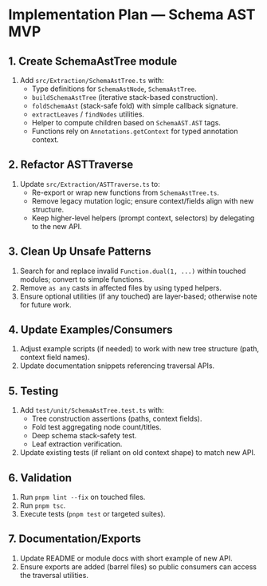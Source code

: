 # Implementation Plan — Schema AST MVP

## 1. Create SchemaAstTree module
1. Add `src/Extraction/SchemaAstTree.ts` with:
   - Type definitions for `SchemaAstNode`, `SchemaAstTree`.
   - `buildSchemaAstTree` (iterative stack-based construction).
   - `foldSchemaAst` (stack-safe fold) with simple callback signature.
   - `extractLeaves` / `findNodes` utilities.
   - Helper to compute children based on `SchemaAST.AST` tags.
   - Functions rely on `Annotations.getContext` for typed annotation context.

## 2. Refactor ASTTraverse
1. Update `src/Extraction/ASTTraverse.ts` to:
   - Re-export or wrap new functions from `SchemaAstTree.ts`.
   - Remove legacy mutation logic; ensure context/fields align with new structure.
   - Keep higher-level helpers (prompt context, selectors) by delegating to the new API.

## 3. Clean Up Unsafe Patterns
1. Search for and replace invalid `Function.dual(1, ...)` within touched modules; convert to simple functions.
2. Remove `as any` casts in affected files by using typed helpers.
3. Ensure optional utilities (if any touched) are layer-based; otherwise note for future work.

## 4. Update Examples/Consumers
1. Adjust example scripts (if needed) to work with new tree structure (path, context field names).
2. Update documentation snippets referencing traversal APIs.

## 5. Testing
1. Add `test/unit/SchemaAstTree.test.ts` with:
   - Tree construction assertions (paths, context fields).
   - Fold test aggregating node count/titles.
   - Deep schema stack-safety test.
   - Leaf extraction verification.
2. Update existing tests (if reliant on old context shape) to match new API.

## 6. Validation
1. Run `pnpm lint --fix` on touched files.
2. Run `pnpm tsc`.
3. Execute tests (`pnpm test` or targeted suites).

## 7. Documentation/Exports
1. Update README or module docs with short example of new API.
2. Ensure exports are added (barrel files) so public consumers can access the traversal utilities.
